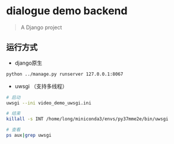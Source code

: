 # dialogue demo backend

>  A Django project

## 运行方式

- django原生

```bash
python ../manage.py runserver 127.0.0.1:8067
```

- uwsgi （支持多线程）

```bash
# 启动
uwsgi --ini video_demo_uwsgi.ini 

# 结束
killall -s INT /home/long/miniconda3/envs/py37mme2e/bin/uwsgi

# 查看
ps aux|grep uwsgi
```

